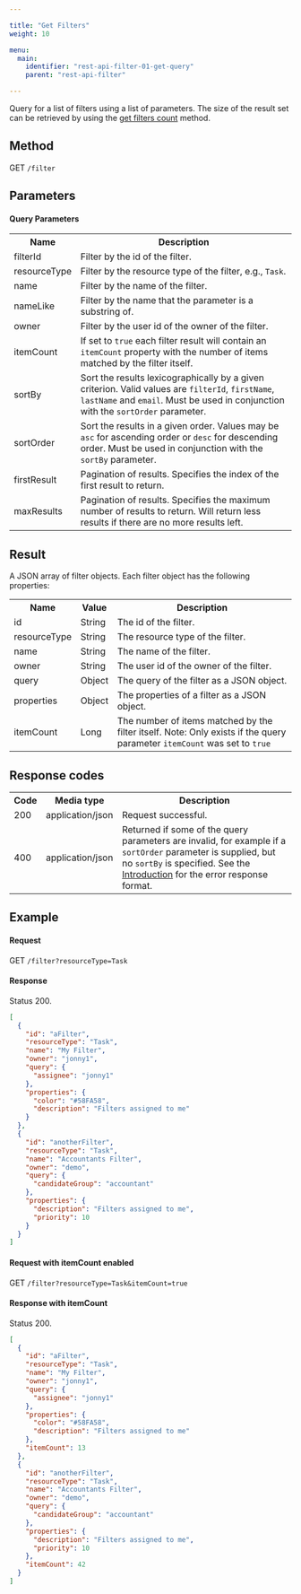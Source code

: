 ```yaml
---

title: "Get Filters"
weight: 10

menu:
  main:
    identifier: "rest-api-filter-01-get-query"
    parent: "rest-api-filter"

---
```



Query for a list of filters using a list of parameters. The size of the result set can be retrieved
by using the [get filters count](ref:#filter-get-filters-count) method.


Method
------

GET `/filter`


Parameters
----------

#### Query Parameters

<table class="table table-striped">
  <tr>
    <th>Name</th>
    <th>Description</th>
  </tr>
  <tr>
    <td>filterId</td>
    <td>Filter by the id of the filter.</td>
  </tr>
  <tr>
    <td>resourceType</td>
    <td>Filter by the resource type of the filter, e.g., <code>Task</code>.</td>
  </tr>
  <tr>
    <td>name</td>
    <td>Filter by the name of the filter.</td>
  </tr>
  <tr>
    <td>nameLike</td>
    <td>Filter by the name that the parameter is a substring of.</td>
  </tr>
  <tr>
    <td>owner</td>
    <td>Filter by the user id of the owner of the filter.</td>
  </tr>
  <tr>
    <td>itemCount</td>
    <td>
      If set to <code>true</code> each filter result will contain an <code>itemCount</code> property
      with the number of items matched by the filter itself.
    </td>
  </tr>
  <tr>
    <td>sortBy</td>
    <td>Sort the results lexicographically by a given criterion. Valid values are
    <code>filterId</code>, <code>firstName</code>, <code>lastName</code> and <code>email</code>.
    Must be used in conjunction with the <code>sortOrder</code> parameter.</td>
  </tr>
  <tr>
    <td>sortOrder</td>
    <td>Sort the results in a given order. Values may be <code>asc</code> for ascending order or <code>desc</code> for descending order.
    Must be used in conjunction with the <code>sortBy</code> parameter.</td>
  </tr>
  <tr>
    <td>firstResult</td>
    <td>Pagination of results. Specifies the index of the first result to return.</td>
  </tr>
  <tr>
    <td>maxResults</td>
    <td>Pagination of results. Specifies the maximum number of results to return. Will return less results if there are no more results left.</td>
  </tr>
</table>


Result
------

A JSON array of filter objects. Each filter object has the following properties:

<table class="table table-striped">
  <tr>
    <th>Name</th>
    <th>Value</th>
    <th>Description</th>
  </tr>
  <tr>
    <td>id</td>
    <td>String</td>
    <td>The id of the filter.</td>
  </tr>
  <tr>
    <td>resourceType</td>
    <td>String</td>
    <td>The resource type of the filter.</td>
  </tr>
  <tr>
    <td>name</td>
    <td>String</td>
    <td>The name of the filter.</td>
  </tr>
  <tr>
    <td>owner</td>
    <td>String</td>
    <td>The user id of the owner of the filter.</td>
  </tr>
  <tr>
    <td>query</td>
    <td>Object</td>
    <td>The query of the filter as a JSON object.</td>
  </tr>
  <tr>
    <td>properties</td>
    <td>Object</td>
    <td>The properties of a filter as a JSON object.</td>
  </tr>
  <tr>
    <td>itemCount</td>
    <td>Long</td>
    <td>
      The number of items matched by the filter itself. Note: Only exists if the query parameter
      <code>itemCount</code> was set to <code>true</code>
    </td>
  </tr>
</table>


Response codes
--------------

<table class="table table-striped">
  <tr>
    <th>Code</th>
    <th>Media type</th>
    <th>Description</th>
  </tr>
  <tr>
    <td>200</td>
    <td>application/json</td>
    <td>Request successful.</td>
  </tr>
  <tr>
    <td>400</td>
    <td>application/json</td>
    <td>
      Returned if some of the query parameters are invalid, for example if a <code>sortOrder</code>
      parameter is supplied, but no <code>sortBy</code> is specified. See the
      <a href="ref:#overview-introduction">Introduction</a> for the error response format.
    </td>
  </tr>
</table>


Example
-------

#### Request

GET `/filter?resourceType=Task`

#### Response

Status 200.

```json
[
  {
    "id": "aFilter",
    "resourceType": "Task",
    "name": "My Filter",
    "owner": "jonny1",
    "query": {
      "assignee": "jonny1"
    },
    "properties": {
      "color": "#58FA58",
      "description": "Filters assigned to me"
    }
  },
  {
    "id": "anotherFilter",
    "resourceType": "Task",
    "name": "Accountants Filter",
    "owner": "demo",
    "query": {
      "candidateGroup": "accountant"
    },
    "properties": {
      "description": "Filters assigned to me",
      "priority": 10
    }
  }
]
```

#### Request with itemCount enabled

GET `/filter?resourceType=Task&itemCount=true`

#### Response with itemCount

Status 200.

```json
[
  {
    "id": "aFilter",
    "resourceType": "Task",
    "name": "My Filter",
    "owner": "jonny1",
    "query": {
      "assignee": "jonny1"
    },
    "properties": {
      "color": "#58FA58",
      "description": "Filters assigned to me"
    },
    "itemCount": 13
  },
  {
    "id": "anotherFilter",
    "resourceType": "Task",
    "name": "Accountants Filter",
    "owner": "demo",
    "query": {
      "candidateGroup": "accountant"
    },
    "properties": {
      "description": "Filters assigned to me",
      "priority": 10
    },
    "itemCount": 42
  }
]
```
